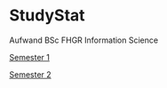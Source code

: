 # StudyStat

Aufwand BSc FHGR Information Science

[Semester 1](https://simon-mettler.github.io/studystat/semester1.html)

[Semester 2](https://simon-mettler.github.io/studystat/semester2.html)
